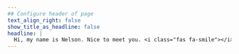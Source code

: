 ```yaml
---
## Configure header of page
text_align_right: false
show_title_as_headline: false
headline: |
  Hi, my name is Nelson. Nice to meet you. <i class="fas fa-smile"></i>
---
```


<!-- this is a subheadline -->
<!--I'm a Hugo theme you'll want to hang out with. :fr: 

The page you are reading is based on a markdown file- look in `content/about/` to edit. There, look inside the `header`, `main`, and `sidebar` folders to get started building your own "about" page.-->